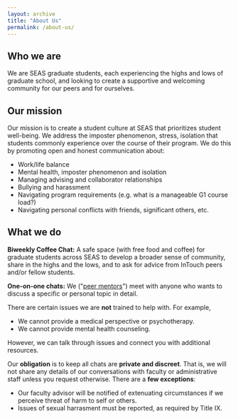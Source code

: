 ```yaml
---
layout: archive
title: "About Us"
permalink: /about-us/
---
```


## Who we are

We are SEAS graduate students, each experiencing the highs and lows of graduate school, and looking to create a supportive and welcoming community for our peers and for ourselves. 

## Our mission

Our mission is to create a student culture at SEAS that prioritizes student well-being. We address the imposter phenomenon, stress, isolation that students commonly experience over the course of their program. We do this by promoting open and honest communication about:
* Work/life balance
* Mental health, imposter phenomenon and isolation
* Managing advising and collaborator relationships
* Bullying and harassment
* Navigating program requirements (e.g. what is a manageable G1 course load?)
* Navigating personal conflicts with friends, significant others, etc.


## What we do

**Biweekly Coffee Chat:** A safe space (with free food and coffee) for graduate students across SEAS to develop a broader sense of community, share in the highs and the lows, and to ask for advice from InTouch peers and/or fellow students. 

**One-on-one chats:** We ("[peer mentors](/peers)") meet with anyone who wants to discuss a specific or personal topic in detail. 

There are certain issues we are **not** trained to help with. For example,
* We cannot provide a medical perspective or psychotherapy.
* We cannot provide mental health counseling.

However, we can talk through issues and connect you with additional resources.

Our **obligation** is to keep all chats are **private and discreet**. That is, we will not share any details of our conversations with faculty or administrative staff unless you request otherwise. There are a **few exceptions**:
* Our faculty advisor will be notified of extenuating circumstances if we perceive threat of harm to self or others.
* Issues of sexual harrasment must be reported, as required by Title IX.
